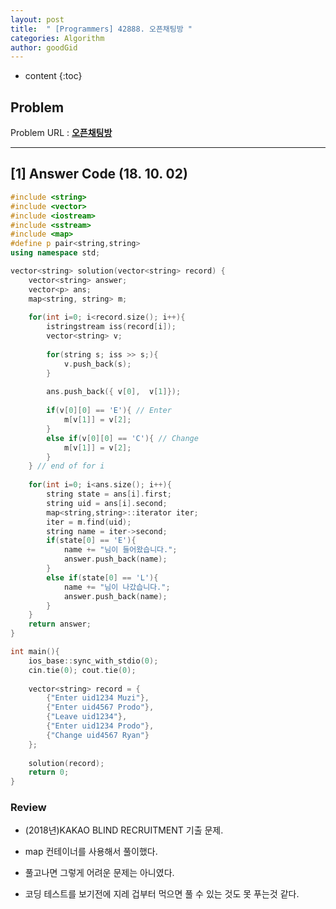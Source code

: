 ```yaml
---
layout: post
title:  " [Programmers] 42888. 오픈채팅방 "
categories: Algorithm
author: goodGid
---
```

* content
{:toc}

## Problem 
Problem URL : **[오픈채팅방](https://programmers.co.kr/learn/courses/30/lessons/42888)**








---

## [1] Answer Code (18. 10. 02)

``` cpp
#include <string>
#include <vector>
#include <iostream>
#include <sstream>
#include <map>
#define p pair<string,string>
using namespace std;

vector<string> solution(vector<string> record) {
    vector<string> answer;
    vector<p> ans;
    map<string, string> m;
    
    for(int i=0; i<record.size(); i++){
        istringstream iss(record[i]);
        vector<string> v;
        
        for(string s; iss >> s;){
            v.push_back(s);
        }
        
        ans.push_back({ v[0],  v[1]});
        
        if(v[0][0] == 'E'){ // Enter
            m[v[1]] = v[2];
        }
        else if(v[0][0] == 'C'){ // Change
            m[v[1]] = v[2];
        }
    } // end of for i
    
    for(int i=0; i<ans.size(); i++){
        string state = ans[i].first;
        string uid = ans[i].second;
        map<string,string>::iterator iter;
        iter = m.find(uid);
        string name = iter->second;
        if(state[0] == 'E'){
            name += "님이 들어왔습니다.";
            answer.push_back(name);
        }
        else if(state[0] == 'L'){
            name += "님이 나갔습니다.";
            answer.push_back(name);
        }
    }
    return answer;
}

int main(){
    ios_base::sync_with_stdio(0);
    cin.tie(0); cout.tie(0);
    
    vector<string> record = {
        {"Enter uid1234 Muzi"},
        {"Enter uid4567 Prodo"},
        {"Leave uid1234"},
        {"Enter uid1234 Prodo"},
        {"Change uid4567 Ryan"}
    };
    
    solution(record);
    return 0;
}
```


### Review

* (2018년)KAKAO BLIND RECRUITMENT 기출 문제.

* map 컨테이너를 사용해서 풀이했다.

* 풀고나면 그렇게 어려운 문제는 아니였다.

* 코딩 테스트를 보기전에 지레 겁부터 먹으면 풀 수 있는 것도 못 푸는것 같다.